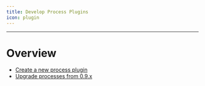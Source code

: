 ```yaml
---
title: Develop Process Plugins
icon: plugin
---
```

---

# Overview
- [Create a new process plugin](create)
- [Upgrade processes from 0.9.x](upgrade-from-0)